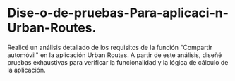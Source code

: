 # Dise-o-de-pruebas-Para-aplicaci-n-Urban-Routes.
 Realicé un análisis detallado de los requisitos de la función "Compartir automóvil" en la aplicación Urban Routes. A partir de este análisis, diseñé pruebas exhaustivas para verificar la funcionalidad y la lógica de cálculo de la aplicación.
